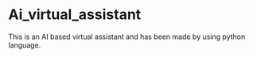 # Ai_virtual_assistant
This is an AI based virtual assistant and has been made by using python language.

